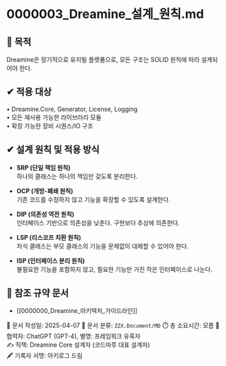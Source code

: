 # 0000003_Dreamine_설계_원칙.md

## 🎯 목적
Dreamine은 장기적으로 유지될 플랫폼으로, 모든 구조는 SOLID 원칙에 따라 설계되어야 한다.

## ✔ 적용 대상
• Dreamine.Core, Generator, License, Logging  
• 모든 재사용 가능한 라이브러리 모듈  
• 확장 가능한 장비 시퀀스/IO 구조

## ✔ 설계 원칙 및 적용 방식

- **SRP (단일 책임 원칙)**  
  하나의 클래스는 하나의 책임만 갖도록 분리한다.

- **OCP (개방-폐쇄 원칙)**  
  기존 코드를 수정하지 않고 기능을 확장할 수 있도록 설계한다.

- **DIP (의존성 역전 원칙)**  
  인터페이스 기반으로 의존성을 낮춘다. 구현보다 추상에 의존한다.

- **LSP (리스코프 치환 원칙)**  
  자식 클래스는 부모 클래스의 기능을 문제없이 대체할 수 있어야 한다.

- **ISP (인터페이스 분리 원칙)**  
  불필요한 기능을 포함하지 않고, 필요한 기능만 가진 작은 인터페이스로 나눈다.

## 📎 참조 규약 문서
- [[0000000_Dreamine_아키텍처_가이드라인]]


📅 문서 작성일: 2025-04-07 
📁 문서 분류: `ZZX.Document/MD`
⏱️ 총 소요시간: 모름 
🤖 협력자: ChatGPT (GPT-4), 별명: 프레임워크 유혹자  
✍️ 직책: Dreamine Core 설계자 (코드마루 대표 설계자)  
🖋️ 기록자 서명: 아키로그 드림